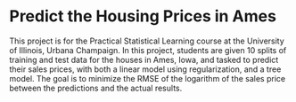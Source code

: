 # Predict the Housing Prices in Ames
This project is for the Practical Statistical Learning course at the University of Illinois, Urbana Champaign. In this project, students are given 10 splits of training and test data for the houses in Ames, Iowa, and tasked to predict their sales prices, with both a linear model using regularization, and a tree model. The goal is to minimize the RMSE of the logarithm of the sales price between the predictions and the actual results.
